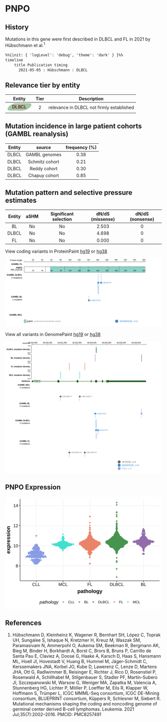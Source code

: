 # PNPO

## History
Mutations in this gene were first described in DLBCL and FL in 2021 by Hübschmann et al.<sup>1</sup>

```mermaid
%%{init: { 'logLevel': 'debug', 'theme': 'dark' } }%%
timeline
    title Publication timing
      2021-05-05 : Hübschmann : DLBCL
```

## Relevance tier by entity

|Entity|Tier|Description                              |
|:------:|:----:|-----------------------------------------|
|![DLBCL](images/icons/DLBCL_tier2.png) |2   |relevance in DLBCL not firmly established|

## Mutation incidence in large patient cohorts (GAMBL reanalysis)

|Entity|source        |frequency (%)|
|:------:|:--------------:|:-------------:|
|DLBCL |GAMBL genomes |0.38         |
|DLBCL |Schmitz cohort|0.21         |
|DLBCL |Reddy cohort  |0.30         |
|DLBCL |Chapuy cohort |0.85         |

## Mutation pattern and selective pressure estimates

|Entity|aSHM|Significant selection|dN/dS (missense)|dN/dS (nonsense)|
|:------:|:----:|:---------------------:|:----------------:|:----------------:|
|BL    |No  |No                   |2.503           |0               |
|DLBCL |No  |No                   |4.698           |0               |
|FL    |No  |No                   |0.000           |0               |


View coding variants in ProteinPaint [hg19](https://morinlab.github.io/LLMPP/GAMBL/PNPO_protein.html)  or [hg38](https://morinlab.github.io/LLMPP/GAMBL/PNPO_protein_hg38.html)

![](images/proteinpaint/PNPO_NM_018129.svg)

View all variants in GenomePaint [hg19](https://morinlab.github.io/LLMPP/GAMBL/PNPO.html)  or [hg38](https://morinlab.github.io/LLMPP/GAMBL/PNPO_hg38.html)

![](images/proteinpaint/PNPO.svg)

## PNPO Expression
![](images/gene_expression/PNPO_by_pathology.svg)

## References
1.  Hübschmann D, Kleinheinz K, Wagener R, Bernhart SH, López C, Toprak UH, Sungalee S, Ishaque N, Kretzmer H, Kreuz M, Waszak SM, Paramasivam N, Ammerpohl O, Aukema SM, Beekman R, Bergmann AK, Bieg M, Binder H, Borkhardt A, Borst C, Brors B, Bruns P, Carrillo de Santa Pau E, Claviez A, Doose G, Haake A, Karsch D, Haas S, Hansmann ML, Hoell JI, Hovestadt V, Huang B, Hummel M, Jäger-Schmidt C, Kerssemakers JNA, Korbel JO, Kube D, Lawerenz C, Lenze D, Martens JHA, Ott G, Radlwimmer B, Reisinger E, Richter J, Rico D, Rosenstiel P, Rosenwald A, Schillhabel M, Stilgenbauer S, Stadler PF, Martín-Subero JI, Szczepanowski M, Warsow G, Weniger MA, Zapatka M, Valencia A, Stunnenberg HG, Lichter P, Möller P, Loeffler M, Eils R, Klapper W, Hoffmann S, Trümper L, ICGC MMML-Seq consortium, ICGC DE-Mining consortium, BLUEPRINT consortium, Küppers R, Schlesner M, Siebert R. Mutational mechanisms shaping the coding and noncoding genome of germinal center derived B-cell lymphomas. Leukemia. 2021 Jul;35(7):2002–2016. PMCID: PMC8257491

<!-- ORIGIN: hubschmannMutationalMechanismsShaping2021b -->
<!-- DLBCL: hubschmannMutationalMechanismsShaping2021b -->
